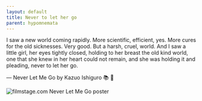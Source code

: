 ```yaml
---
layout: default
title: Never to let her go
parent: hypomnemata
---
```

I saw a new world coming rapidly. More scientific, efficient, yes. More cures for the old sicknesses. Very good. But a harsh, cruel, world. And I saw a little girl, her eyes tightly closed, holding to her breast the old kind world, one that she knew in her heart could not remain, and she was holding it and pleading, never to let her go.

― Never Let Me Go by Kazuo Ishiguro  📚 💬

![filmstage.com Never Let Me Go poster](https://7robots.micro.blog/uploads/2024/7cd02e16e5.jpg "filmstage.com Never Let Me Go poster")

